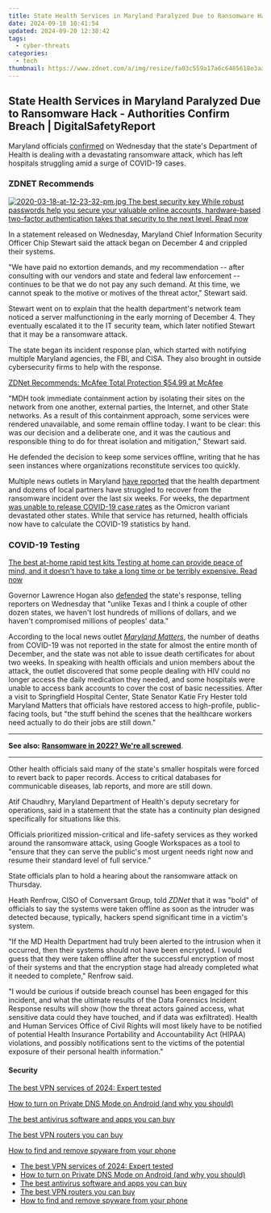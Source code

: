 ```yaml
---
title: State Health Services in Maryland Paralyzed Due to Ransomware Hack - Authorities Confirm Breach | DigitalSafetyReport
date: 2024-09-18 10:41:54
updated: 2024-09-20 12:38:42
tags:
  - cyber-threats
categories:
  - tech
thumbnail: https://www.zdnet.com/a/img/resize/fa03c559a17a6c6485618e3aac6f3ceeccdeeafb/2020/10/29/4b8d4184-71c6-42f7-85c6-d9102a280e02/computerusermedicalistock-1135411117a.jpg?width=278&height=156&fit=crop&auto=webp
---
```


## State Health Services in Maryland Paralyzed Due to Ransomware Hack - Authorities Confirm Breach | DigitalSafetyReport

Maryland officials [confirmed](https://htv-prod-media.s3.amazonaws.com/files/mdh-and-doit-statements-on-network-security-incident-jan-12-2022-1642006890.pdf) on Wednesday that the state's Department of Health is dealing with a devastating ransomware attack, which has left hospitals struggling amid a surge of COVID-19 cases. 

### **ZDNET** Recommends

[![2020-03-18-at-12-23-32-pm.jpg](https://www.zdnet.com/a/img/resize/3c34ebf72342b1f0704550e1e2edf445f0628572/2020/03/18/7c2e2258-7566-4e66-9059-a1a8aedf00b4/2020-03-18-at-12-23-32-pm.jpg?auto=webp&fit=crop&frame=1&height=238.5&width=459) The best security key While robust passwords help you secure your valuable online accounts, hardware-based two-factor authentication takes that security to the next level.  Read now](https://www.zdnet.com/article/best-security-key/)

In a statement released on Wednesday, Maryland Chief Information Security Officer Chip Stewart said the attack began on December 4 and crippled their systems. 

"We have paid no extortion demands, and my recommendation -- after consulting with our vendors and state and federal law enforcement -- continues to be that we do not pay any such demand. At this time, we cannot speak to the motive or motives of the threat actor," Stewart said. 

Stewart went on to explain that the health department's network team noticed a server malfunctioning in the early morning of December 4\. They eventually escalated it to the IT security team, which later notified Stewart that it may be a ransomware attack. 

The state began its incident response plan, which started with notifying multiple Maryland agencies, the FBI, and CISA. They also brought in outside cybersecurity firms to help with the response. 

[ZDNet Recommends: McAfee Total Protection $54.99 at McAfee](https://www.dpbolvw.net/click-9041660-13894173-1676563788000?sid=zd-%5F%5FCOM%5FCLICK%5FID%5F%5F-dtp)

"MDH took immediate containment action by isolating their sites on the network from one another, external parties, the Internet, and other State networks. As a result of this containment approach, some services were rendered unavailable, and some remain offline today. I want to be clear: this was our decision and a deliberate one, and it was the cautious and responsible thing to do for threat isolation and mitigation," Stewart said. 

He defended the decision to keep some services offline, writing that he has seen instances where organizations reconstitute services too quickly. 

Multiple news outlets in Maryland [have reported](https://www.marylandmatters.org/2022/01/12/a-month-after-cyberattack-health-officers-and-lawmakers-detail-continued-outages/) that the health department and dozens of local partners have struggled to recover from the ransomware incident over the last six weeks. For weeks, the department [was unable to release COVID-19 case rates](https://www.washingtonpost.com/dc-md-va/2021/12/13/maryland-health-department-second-week-after-cyberattack/) as the Omicron variant devastated other states. While that service has returned, health officials now have to calculate the COVID-19 statistics by hand.

### COVID-19 Testing

[The best at-home rapid test kits Testing at home can provide peace of mind, and it doesn't have to take a long time or be terribly expensive.  Read now](https://www.zdnet.com/article/covid-testing-the-best-at-home-rapid-test-kits/)

Governor Lawrence Hogan also [defended](https://www.marylandmatters.org/2022/01/12/attack-on-health-dept-computers-was-ransomware-hogan-and-cyber-czar-acknowledge/) the state's response, telling reporters on Wednesday that "unlike Texas and I think a couple of other dozen states, we haven't lost hundreds of millions of dollars, and we haven't compromised millions of peoples' data." 

According to the local news outlet [_Maryland Matters_](https://www.marylandmatters.org/2022/01/12/attack-on-health-dept-computers-was-ransomware-hogan-and-cyber-czar-acknowledge/), the number of deaths from COVID-19 was not reported in the state for almost the entire month of December, and the state was not able to issue death certificates for about two weeks. In speaking with health officials and union members about the attack, the outlet discovered that some people dealing with HIV could no longer access the daily medication they needed, and some hospitals were unable to access bank accounts to cover the cost of basic necessities. After a visit to Springfield Hospital Center, State Senator Katie Fry Hester told Maryland Matters that officials have restored access to high-profile, public-facing tools, but "the stuff behind the scenes that the healthcare workers need actually to do their jobs are still down." 

---

**See also:** [**Ransomware in 2022? We're all screwed**](https://www.zdnet.com/article/ransomware-in-2022-were-all-screwed/).

---

Other health officials said many of the state's smaller hospitals were forced to revert back to paper records. Access to critical databases for communicable diseases, lab reports, and more are still down. 

Atif Chaudhry, Maryland Department of Health's deputy secretary for operations, said in a statement that the state has a continuity plan designed specifically for situations like this. 

Officials prioritized mission-critical and life-safety services as they worked around the ransomware attack, using Google Workspaces as a tool to "ensure that they can serve the public's most urgent needs right now and resume their standard level of full service."

State officials plan to hold a hearing about the ransomware attack on Thursday. 

Heath Renfrow, CISO of Conversant Group, told _ZDNet_ that it was "bold" of officials to say the systems were taken offline as soon as the intruder was detected because, typically, hackers spend significant time in a victim's system. 

"If the MD Health Department had truly been alerted to the intrusion when it occurred, then their systems should not have been encrypted. I would guess that they were taken offline after the successful encryption of most of their systems and that the encryption stage had already completed what it needed to complete," Renfrow said. 

"I would be curious if outside breach counsel has been engaged for this incident, and what the ultimate results of the Data Forensics Incident Response results will show (how the threat actors gained access, what sensitive data could they have touched, and if data was exfiltrated). Health and Human Services Office of Civil Rights will most likely have to be notified of potential Health Insurance Portability and Accountability Act (HIPAA) violations, and possibly notifications sent to the victims of the potential exposure of their personal health information."

#### Security

[The best VPN services of 2024: Expert tested](https://www.zdnet.com/article/best-vpn/ "The best VPN services of 2024: Expert tested")

[How to turn on Private DNS Mode on Android (and why you should)](https://www.zdnet.com/article/how-to-turn-on-private-dns-mode-on-android-and-why-you-should/ "How to turn on Private DNS Mode on Android (and why you should)")

[The best antivirus software and apps you can buy](https://www.zdnet.com/article/best-antivirus/ "The best antivirus software and apps you can buy")

[The best VPN routers you can buy](https://www.zdnet.com/article/best-vpn-router/ "The best VPN routers you can buy")

[How to find and remove spyware from your phone](https://www.zdnet.com/article/how-to-find-and-remove-spyware-from-your-phone/ "How to find and remove spyware from your phone")

* [The best VPN services of 2024: Expert tested](https://www.zdnet.com/article/best-vpn/ "The best VPN services of 2024: Expert tested")
* [How to turn on Private DNS Mode on Android (and why you should)](https://www.zdnet.com/article/how-to-turn-on-private-dns-mode-on-android-and-why-you-should/ "How to turn on Private DNS Mode on Android (and why you should)")
* [The best antivirus software and apps you can buy](https://www.zdnet.com/article/best-antivirus/ "The best antivirus software and apps you can buy")
* [The best VPN routers you can buy](https://www.zdnet.com/article/best-vpn-router/ "The best VPN routers you can buy")
* [How to find and remove spyware from your phone](https://www.zdnet.com/article/how-to-find-and-remove-spyware-from-your-phone/ "How to find and remove spyware from your phone")

<ins class="adsbygoogle"
     style="display:block"
     data-ad-format="autorelaxed"
     data-ad-client="ca-pub-7571918770474297"
     data-ad-slot="1223367746"></ins>



<ins class="adsbygoogle"
     style="display:block"
     data-ad-client="ca-pub-7571918770474297"
     data-ad-slot="8358498916"
     data-ad-format="auto"
     data-full-width-responsive="true"></ins>
